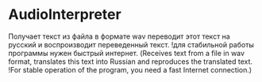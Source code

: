 # AudioInterpreter
Получает текст из файла в формате wav переводит этот текст на русский и воспроизводит переведенный текст. !для стабильной работы программы нужен быстрый интернет. (Receives text from a file in wav format, translates this text into Russian and reproduces the translated text. !For stable operation of the program, you need a fast Internet connection.)
